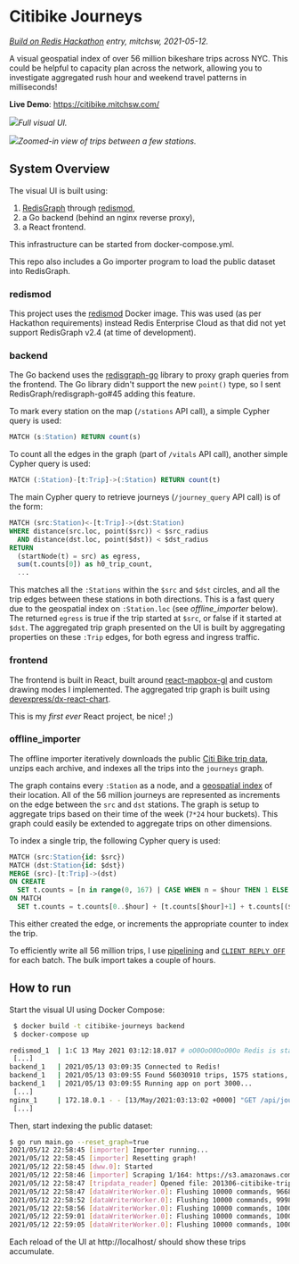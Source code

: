 # Citibike Journeys

_[Build on Redis Hackathon](https://redislabs.com/hackathon-2021/) entry, mitchsw, 2021-05-12._

A visual geospatial index of over 56 million bikeshare trips across NYC. This could be helpful to capacity plan across the network, allowing you to investigate aggregated rush hour and weekend travel patterns in milliseconds!

**Live Demo**: https://citibike.mitchsw.com/

<img src="https://raw.githubusercontent.com/mitchsw/citibike-journeys/main/full_ui.png?raw=true">*Full visual UI.*

<img src="https://raw.githubusercontent.com/mitchsw/citibike-journeys/main/zoom_ui.png?raw=true">*Zoomed-in view of trips between a few stations.*

## System Overview

The visual UI is built using:
  1.  [RedisGraph](https://oss.redislabs.com/redisgraph/) through [redismod](https://hub.docker.com/r/redislabs/redismod),
  2. a Go backend (behind an nginx reverse proxy),
  3. a React frontend. 

This infrastructure can be started from docker-compose.yml.

This repo also includes a Go importer program to load the public dataset into RedisGraph.

### redismod

This project uses the [redismod](https://hub.docker.com/r/redislabs/redismod) Docker image. This was used (as per Hackathon requirements) instead Redis Enterprise Cloud as that did not yet support RedisGraph v2.4 (at time of development).

### backend

The Go backend uses the [redisgraph-go](https://github.com/RedisGraph/redisgraph-go) library to proxy graph queries from the frontend. The Go library didn't support the new `point()` type, so I sent RedisGraph/redisgraph-go#45 adding this feature.

To mark every station on the map (`/stations` API call), a simple Cypher query is used:

```sql
MATCH (s:Station) RETURN count(s)
```

To count all the edges in the graph (part of `/vitals` API call), another simple Cypher query is used:

```sql
MATCH (:Station)-[t:Trip]->(:Station) RETURN count(t)
```

The main Cypher query to retrieve journeys (`/journey_query` API call) is of the form:

```sql
MATCH (src:Station)<-[t:Trip]->(dst:Station)
WHERE distance(src.loc, point($src)) < $src_radius
  AND distance(dst.loc, point($dst)) < $dst_radius
RETURN
  (startNode(t) = src) as egress,
  sum(t.counts[0]) as h0_trip_count,
  ...
```

This matches all the `:Stations` within the `$src` and `$dst` circles, and all the trip edges between these stations in both directions. This is a fast query due to the geospatial index on `:Station.loc` (see _offline_importer_ below). The returned `egress` is true if the trip started at `$src`, or false if it started at `$dst`. The aggregated trip graph presented on the UI is built by aggregating properties on these `:Trip` edges, for both egress and ingress traffic.

### frontend

The frontend is built in React, built around [react-mapbox-gl](https://github.com/alex3165/react-mapbox-gl) and custom drawing modes I implemented. The aggregated trip graph is built using [devexpress/dx-react-chart](https://github.com/DevExpress/devextreme-reactive).

This is my _first ever_ React project, be nice! ;)

### offline_importer

The offline importer iteratively downloads the public [Citi Bike trip data](https://www.citibikenyc.com/system-data), unzips each archive, and indexes all the trips into the `journeys` graph.

The graph contains every `:Station` as a node, and a [geospatial index](https://oss.redislabs.com/redisgraph/commands/#indexing) of their location. All of the 56 million journeys are represented as increments on the edge between the `src` and `dst` stations. The graph is setup to aggregate trips based on their time of the week (`7*24` hour buckets). This graph could easily be extended to aggregate trips on other dimensions.

To index a single trip, the following Cypher query is used:

```sql
MATCH (src:Station{id: $src})
MATCH (dst:Station{id: $dst})
MERGE (src)-[t:Trip]->(dst)
ON CREATE
  SET t.counts = [n in range(0, 167) | CASE WHEN n = $hour THEN 1 ELSE 0 END] 
ON MATCH
  SET t.counts = t.counts[0..$hour] + [t.counts[$hour]+1] + t.counts[($hour+1)..168]
```

This either created the edge, or increments the appropriate counter to index the trip.

To efficiently write all 56 million trips, I use [pipelining](https://redis.io/topics/pipelining) and [`CLIENT REPLY OFF`](https://redis.io/commands/client-reply) for each batch. The bulk import takes a couple of hours.

## How to run

Start the visual UI using Docker Compose:

```sh
 $ docker build -t citibike-journeys backend
 $ docker-compose up

redismod_1  | 1:C 13 May 2021 03:12:18.017 # oO0OoO0OoO0Oo Redis is starting oO0OoO0OoO0Oo
 [...]
backend_1   | 2021/05/13 03:09:35 Connected to Redis!
backend_1   | 2021/05/13 03:09:55 Found 56030910 trips, 1575 stations, 777793 edges. Memory usage: 2.33G
backend_1   | 2021/05/13 03:09:55 Running app on port 3000...
 [...]
nginx_1     | 172.18.0.1 - - [13/May/2021:03:13:02 +0000] "GET /api/journey_query?src_lat=40.715653603071786&src_long=-73.98651260399838&src_radius=0.7&dst_lat=40.75472153232781&dst_long=-73.98468539999953&dst_radius=1.2 HTTP/1.1" 200 1328 "http://localhost/" "Mozilla/5.0"
 [...]
```

Then, start indexing the public dataset:

```sh
$ go run main.go --reset_graph=true
2021/05/12 22:58:45 [importer] Importer running...
2021/05/12 22:58:45 [importer] Resetting graph!
2021/05/12 22:58:45 [dww.0]: Started
2021/05/12 22:58:46 [importer] Scraping 1/164: https://s3.amazonaws.com/tripdata/201306-citibike-tripdata.zip
2021/05/12 22:58:47 [tripdata_reader] Opened file: 201306-citibike-tripdata.csv
2021/05/12 22:58:47 [dataWriterWorker.0]: Flushing 10000 commands, 9668 trips
2021/05/12 22:58:52 [dataWriterWorker.0]: Flushing 10000 commands, 9998 trips
2021/05/12 22:58:56 [dataWriterWorker.0]: Flushing 10000 commands, 10000 trips
2021/05/12 22:59:01 [dataWriterWorker.0]: Flushing 10000 commands, 10000 trips
2021/05/12 22:59:05 [dataWriterWorker.0]: Flushing 10000 commands, 10000 trips
```

Each reload of the UI at http://localhost/ should show these trips accumulate.